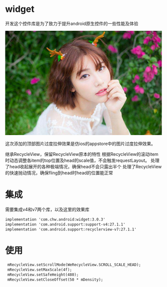 # widget
开发这个控件库是为了致力于提升android原生控件的一些性能及体验

![](pic.jpg 'pic')


这次添加的顶部图片过度拉伸效果是仿ios的appstore中的图片过度拉伸效果。

继承RecycleView，保留RecycleView原本的特性
根据RecycleView的滚动item时动态调整各item的top位置及head的scale值，不会触发requestLayout。
处理了head收起展开的各种极端情况，确保head不会只露出半个
处理了RecycleView的快速抛动情况，确保fling到head时head的位置能正常



#    集成
需要集成v4和v7两个库，以及这里的效果库

    implementation 'com.chw.android:widget:3.0.3'
    implementation 'com.android.support:support-v4:27.1.1'
    implementation 'com.android.support:recyclerview-v7:27.1.1'

    
 #    使用
      
     mRecycleView.setScrollMode(WeRecycleView.SCROLL_SCALE_HEAD);
     mRecycleView.setMaxScale(4f);
     mRecycleView.setSafeHeight(480);
     mRecycleView.setCloseOffset(50 * mDensity);
     
